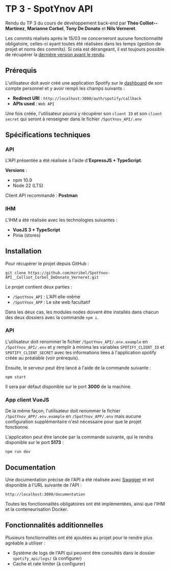 # TP 3 - SpotYnov API

Rendu du TP 3 du cours de développement back-end par **Théo Colliot--Martinez**, **Marianne Corbel**, **Tony De Donato** et **Nils Verneret**.

Les commits réalisés après le 15/03 ne concerneront aucune fonctionnalité obligatoire, celles-ci ayant toutes été réalisées dans les temps (gestion de projet et noms des commits).
Si cela est dérangeant, il est toujours possible de récupérer la [dernière version avant le rendu](https://github.com/mzribel/SpotYnov-API__Colliot_Corbel_DeDonato_Verneret/tree/00de6f8815613cae0ed15ae26855edb4c42b302a).

## Prérequis 

L'utilisateur doit avoir créé une application Spotify sur le [dashboard](https://developer.spotify.com/dashboard) de son compte personnel et y avoir rempli les champs suivants :
- **Redirect URI** : `http://localhost:3000/auth/spotify/callback`
- **APIs used** : `Web API`

Une fois créée, l'utilisateur pourra y récupérer son `client ID` et son `client secret` qui seront à renseigner dans le fichier `/SpotYnov_API/.env` 

## Spécifications techniques

### API

L'API présentée a été réalisée à l'aide d'**ExpressJS + TypeScript**.

**Versions** :
- npm 10.9
- Node 22 (LTS)
 
Client API recommandé : **Postman**

### IHM

L'IHM a été réalisée avec les technologies suivantes :
- **VueJS 3 + TypeScript**
- Pinia (stores)

## Installation

Pour récupérer le projet depuis GitHub : 
```
git clone https://github.com/mzribel/SpotYnov-API__Colliot_Corbel_DeDonato_Verneret.git
```

Le projet contient deux parties : 
- `/SpotYnov_API` : L'API elle-même
- `/SpotYnov_APP` : Le site web facultatif
  
Dans les deux cas, les modules nodes doivent être installés dans chacun des deux dossiers avec la commande `npm i`.

### API

 L'utilisateur doit renommer le fichier `/SpotYnov_API/.env.example` en `/SpotYnov_API/.env` et y remplir à minima les variables `SPOTIFY_CLIENT_ID` et `SPOTIFY_CLIENT_SECRET` avec les informations liées à l'application spotify créée au préalable (voir prérequis).

Ensuite, le serveur peut être lancé à l'aide de la commande suivante :
```
npm start
```

Il sera par défaut disponible sur le port **3000** de la machine.

### App client VueJS

De la même façon, l'utilisateur doit renommer le fichier `/SpotYnov_APP/.env.example` en `/SpotYnov_APP/.env` mais aucune configuration supplémentaire n'est nécessaire pour que le projet fonctionne.

L'application peut être lancée par la commande suivante, qui le rendra disponible sur le port **5173** :
```
npm run dev
```

## Documentation

Une documentation précise de l'API a été réalisée avec [Swagger](https://swagger.io/tools/swagger-editor/) et est disponible à l'URL suivante de l'API :
```
http://localhost:3000/documentation
```

Toutes les fonctionnalités obligatoires ont été implémentées, ainsi que l'IHM et la conteneurisation Docker.
  
## Fonctionnalités additionnelles

Plusieurs fonctionnalités ont été ajoutées au projet pour le rendre plus agréable à utiliser :
- Système de logs de l'API qui peuvent être consultés dans le dossier `spotify_api/logs/` (à configurer)
- Cache et rate limiter (à configurer)
